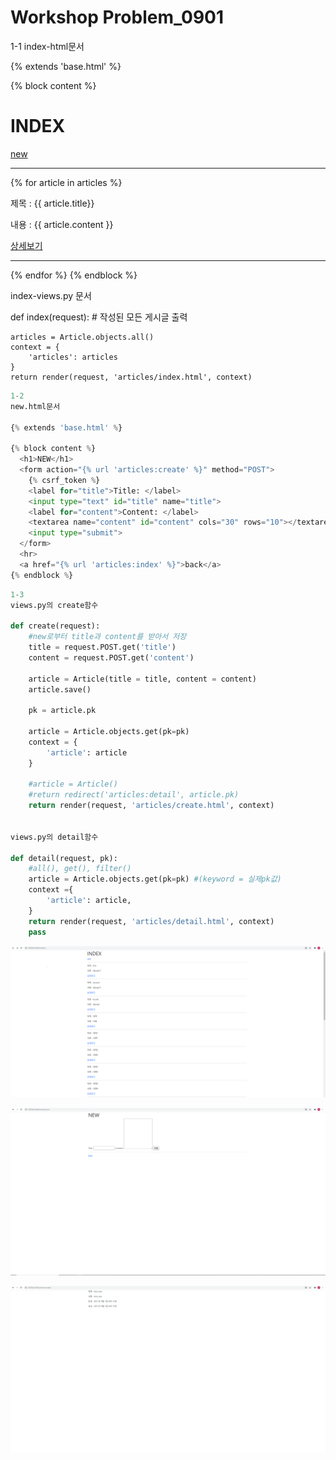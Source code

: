 # Workshop Problem_0901

1-1 index-html문서

{% extends 'base.html' %}

{% block content %}
  <h1>INDEX</h1>

  <a href="{% url 'articles:new' %}">new</a>
  <hr>
  {% for article in articles %}
    <p>제목 : {{ article.title}} </p>
    <p>내용 : {{ article.content }} </p>
    <a href="{% url 'articles:detail' article.pk %}">상세보기</a>
    <hr>
  {% endfor %}
{% endblock %}


index-views.py 문서

def index(request):
    # 작성된 모든 게시글 출력

    articles = Article.objects.all()
    context = {
        'articles': articles
    }
    return render(request, 'articles/index.html', context)


```python
1-2
new.html문서

{% extends 'base.html' %}

{% block content %}
  <h1>NEW</h1>
  <form action="{% url 'articles:create' %}" method="POST">
    {% csrf_token %}
    <label for="title">Title: </label>
    <input type="text" id="title" name="title">
    <label for="content">Content: </label>
    <textarea name="content" id="content" cols="30" rows="10"></textarea>
    <input type="submit">
  </form>
  <hr>
  <a href="{% url 'articles:index' %}">back</a>
{% endblock %}


```


```python
1-3
views.py의 create함수

def create(request):
    #new로부터 title과 content를 받아서 저장
    title = request.POST.get('title')
    content = request.POST.get('content')

    article = Article(title = title, content = content)
    article.save()
    
    pk = article.pk

    article = Article.objects.get(pk=pk)
    context = {
        'article': article
    }

    #article = Article()
    #return redirect('articles:detail', article.pk)
    return render(request, 'articles/create.html', context)


views.py의 detail함수

def detail(request, pk):
    #all(), get(), filter()
    article = Article.objects.get(pk=pk) #(keyword = 실제pk값)
    context ={
        'article': article,
    }
    return render(request, 'articles/detail.html', context)
    pass
```



![캡처1](캡처1.PNG)

![캡처2](캡처2.PNG)

![캡쳐3](캡쳐3.PNG)
